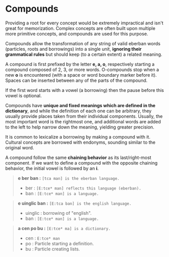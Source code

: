 # Compounds

Providing a root for every concept would be extremely impractical and isn't
great for memorization. Complex concepts are often built upon multiple more
primitive concepts, and compounds are used for this purpose.

Compounds allow the transformation of any string of valid eberban words
(particles, roots and borrowings) into a single unit, __ignoring their
grammatical rules__ but should keep (to a certain extent) a related meaning.

A compound is first prefixed by the letter __e, a, o__, respectively starting a
compound composed of 2, 3, or more words. O-compounds stop when a new __o__ is
encountered (with a space or word boundary marker before it). Spaces can be
inserted between any of the parts of the compound.

If the first word starts with a vowel (a borrowing) then the pause before this
vowel is optional.

Compounds have __unique and fixed meanings which are defined in the dictionary__,
and while the definition of each one can be arbitrary, they usually provide
places taken from their individual components. Usually, the most important word
is the rightmost one, and additional words are added to the left to help narrow
down the meaning, yielding greater precision.

It is common to lexicalize a borrowing by making a compound with it. Cultural
concepts are borrowed with endonyms, sounding similar to the original word.

A compound follow the same __chaining behavior__ as its last/right-most
component. If we want to define a compound with the opposite chaining behavior,
the initial vowel is followed by an __i__.

> __e ber ban :__ `[tca man] is the eberban language.`
> 
> - ber : `[E:tce* man] reflects this language (eberban).`
> - ban : `[E:tce* man] is a language.`

> __e uinglic ban :__ `[E:tca ban] is the english language.`
> 
> - uinglic : borrowing of "english".
> - ban : `[E:tce* man] is a language.`

> __a cen po bu :__ `[E:tce* ma] is a dictionary.`
>
> - cen : `E:tce* man`
> - po : Particle starting a definition.
> - bu : Particle creating lists.
